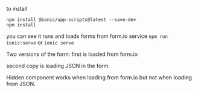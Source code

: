 
to install
```
npm install @ionic/app-scripts@latest --save-dev
npm install
```

you can see it runs and loads forms from form.io service
```npm run ionic:serve``` or ```ionic serve```

Two versions of the form: 
first is loaded from form.io

second copy is loading JSON in the form.

Hidden component works when loading from form.io
but not when loading from JSON.
